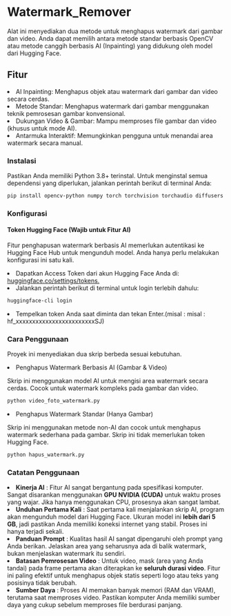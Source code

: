 # Watermark_Remover

Alat ini menyediakan dua metode untuk menghapus watermark dari gambar dan video. Anda dapat memilih antara metode standar berbasis OpenCV atau metode canggih berbasis AI (Inpainting) yang didukung oleh model dari Hugging Face.

## Fitur 
<li>AI Inpainting: Menghapus objek atau watermark dari gambar dan video secara cerdas.</li>

<li>Metode Standar: Menghapus watermark dari gambar menggunakan teknik pemrosesan gambar konvensional.</li>

<li>Dukungan Video & Gambar: Mampu memproses file gambar dan video (khusus untuk mode AI).</li>

<li>Antarmuka Interaktif: Memungkinkan pengguna untuk menandai area watermark secara manual.</li>

### Instalasi

Pastikan Anda memiliki Python 3.8+ terinstal. Untuk menginstal semua dependensi yang diperlukan, jalankan perintah berikut di terminal Anda:

```bash
pip install opencv-python numpy torch torchvision torchaudio diffusers transformers accelerate pillow
```

### Konfigurasi 

<h4>Token Hugging Face (Wajib untuk Fitur AI)</h4>

Fitur penghapusan watermark berbasis AI memerlukan autentikasi ke Hugging Face Hub untuk mengunduh model. Anda hanya perlu melakukan konfigurasi ini satu kali.
<li>Dapatkan Access Token dari akun Hugging Face Anda di: <a href>huggingface.co/settings/tokens.</a></li>
<li>Jalankan perintah berikut di terminal untuk login terlebih dahulu:</li>

```bash
huggingface-cli login
```

<li>Tempelkan token Anda saat diminta dan tekan Enter.(misal : misal : hf_xxxxxxxxxxxxxxxxxxxxxxxxSJ)</li>

### Cara Penggunaan 

Proyek ini menyediakan dua skrip berbeda sesuai kebutuhan.


<li>Penghapus Watermark Berbasis AI (Gambar & Video)</li>

Skrip ini menggunakan model AI untuk mengisi area watermark secara cerdas. Cocok untuk watermark kompleks pada gambar dan video.

```bash
python video_foto_watermark.py
```

<li>Penghapus Watermark Standar (Hanya Gambar)</li>

Skrip ini menggunakan metode non-AI dan cocok untuk menghapus watermark sederhana pada gambar. Skrip ini tidak memerlukan token Hugging Face.

```bash
python hapus_watermark.py
```

### Catatan Penggunaan

<li><b>Kinerja AI</b> : Fitur AI sangat bergantung pada spesifikasi komputer. Sangat disarankan menggunakan <b>GPU NVIDIA (CUDA)</b> untuk waktu proses yang wajar. Jika hanya menggunakan CPU, prosesnya akan sangat lambat.</li>

<li><b>Unduhan Pertama Kali</b> : Saat pertama kali menjalankan skrip AI, program akan mengunduh model dari Hugging Face. Ukuran model ini <b>lebih dari 5 GB</b>, jadi pastikan Anda memiliki koneksi internet yang stabil. Proses ini hanya terjadi sekali.</li>

<li><b>Panduan Prompt</b> : Kualitas hasil AI sangat dipengaruhi oleh prompt yang Anda berikan. Jelaskan area yang seharusnya ada di balik watermark, bukan menjelaskan watermark itu sendiri.</li>

<li><b>Batasan Pemrosesan Video</b> : Untuk video, mask (area yang Anda tandai) pada frame pertama akan diterapkan ke <b>seluruh durasi video</b>. Fitur ini paling efektif untuk menghapus objek statis seperti logo atau teks yang posisinya tidak berubah.</li>

<li><b>Sumber Daya</b> : Proses AI memakan banyak memori (RAM dan VRAM), terutama saat memproses video. Pastikan komputer Anda memiliki sumber daya yang cukup sebelum memproses file berdurasi panjang.</li>
